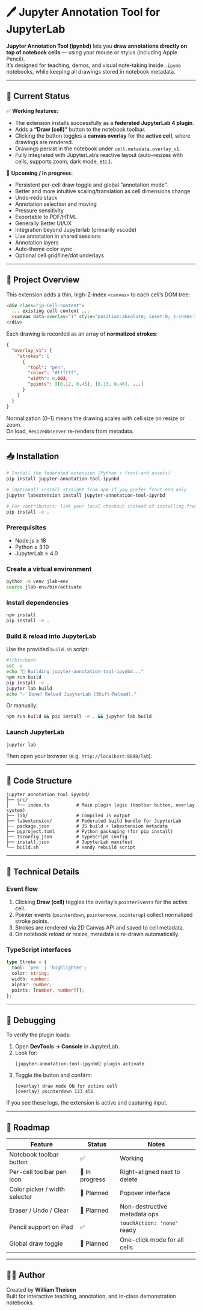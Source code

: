 # 🖊️ Jupyter Annotation Tool for JupyterLab

**Jupyter Annotation Tool (ipynbd)** lets you **draw annotations directly on top of notebook cells** — using your mouse or stylus (including Apple Pencil).  
It’s designed for teaching, demos, and visual note-taking inside `.ipynb` notebooks, while keeping all drawings stored in notebook metadata.

---

## 🚀 Current Status

✅ **Working features:**
- The extension installs successfully as a **federated JupyterLab 4 plugin**.  
- Adds a **“Draw (cell)”** button to the notebook toolbar.  
- Clicking the button toggles a **canvas overlay** for the **active cell**, where drawings are rendered.  
- Drawings persist in the notebook under `cell.metadata.overlay_v1`.  
- Fully integrated with JupyterLab’s reactive layout (auto-resizes with cells, supports zoom, dark mode, etc.).  

🧩 **Upcoming / In progress:**
- Persistent per-cell draw toggle and global “annotation mode”.
- Better and more intuitive scaling/translation as cell dimensions change
- Undo-redo stack
- Annotation selection and moving
- Pressure sensitivity
- Exportable to PDF/HTML
- Generally Better UI/UX
- Integration beyond Jupyterlab (primarily vscode)
- Live annotation in shared sessions
- Annotation layers
- Auto-theme color sync
- Optional cell grid/line/dot underlays

---

## 🧠 Project Overview

This extension adds a thin, high-Z-index `<canvas>` to each cell’s DOM tree:

```html
<div class="jp-Cell-content">
  ... existing cell content ...
  <canvas data-overlay="1" style="position:absolute; inset:0; z-index:1000"></canvas>
</div>
```

Each drawing is recorded as an array of **normalized strokes**:

```json
{
  "overlay_v1": {
    "strokes": [
      {
        "tool": "pen",
        "color": "#ffffff",
        "width": 0.003,
        "points": [[0.12, 0.45], [0.13, 0.46], ...]
      }
    ]
  }
}
```

Normalization (0–1) means the drawing scales with cell size on resize or zoom.  
On load, `ResizeObserver` re-renders from metadata.

---

## 📥 Installation

```bash
# Install the federated extension (Python + front-end assets)
pip install jupyter-annotation-tool-ipynbd

# (Optional) install straight from npm if you prefer front-end only
jupyter labextension install jupyter-annotation-tool-ipynbd
```

```bash
# For contributors: link your local checkout instead of installing from PyPI
pip install -e .
```

### Prerequisites
- Node.js ≥ 18
- Python ≥ 3.10
- JupyterLab ≥ 4.0

### Create a virtual environment
```bash
python -m venv jlab-env
source jlab-env/bin/activate
```

### Install dependencies
```bash
npm install
pip install -e .
```

### Build & reload into JupyterLab
Use the provided `build.sh` script:
```bash
#!/bin/bash
set -e
echo "🔧 Building jupyter-annotation-tool-ipynbd..."
npm run build
pip install -e .
jupyter lab build
echo "✅ Done! Reload JupyterLab (Shift-Reload)."
```

Or manually:
```bash
npm run build && pip install -e . && jupyter lab build
```

### Launch JupyterLab
```bash
jupyter lab
```
Then open your browser (e.g. `http://localhost:8888/lab`).

---

## 🧩 Code Structure

```
jupyter_annotation_tool_ipynbd/
├── src/
│   └── index.ts          # Main plugin logic (toolbar button, overlay system)
├── lib/                  # Compiled JS output
├── labextension/         # Federated build bundle for JupyterLab
├── package.json          # JS build + labextension metadata
├── pyproject.toml        # Python packaging (for pip install)
├── tsconfig.json         # TypeScript config
├── install.json          # JupyterLab manifest
└── build.sh              # Handy rebuild script
```

---

## 🧰 Technical Details

### Event flow
1. Clicking **Draw (cell)** toggles the overlay’s `pointerEvents` for the active cell.
2. Pointer events (`pointerdown`, `pointermove`, `pointerup`) collect normalized stroke points.
3. Strokes are rendered via 2D Canvas API and saved to cell metadata.
4. On notebook reload or resize, metadata is re-drawn automatically.

### TypeScript interfaces
```ts
type Stroke = {
  tool: 'pen' | 'highlighter';
  color: string;
  width: number;
  alpha?: number;
  points: [number, number][];
};
```

---

## 🧪 Debugging

To verify the plugin loads:
1. Open **DevTools → Console** in JupyterLab.
2. Look for:
   ```
   [jupyter-annotation-tool-ipynbd] plugin activate
   ```
3. Toggle the button and confirm:
   ```
   [overlay] draw mode ON for active cell
   [overlay] pointerdown 123 456
   ```

If you see these logs, the extension is active and capturing input.

---

## 🧭 Roadmap

| Feature | Status | Notes |
|----------|---------|-------|
| Notebook toolbar button | ✅ | Working |
| Per-cell toolbar pen icon | 🧩 In progress | Right-aligned next to delete |
| Color picker / width selector | 🧩 Planned | Popover interface |
| Eraser / Undo / Clear | 🧩 Planned | Non-destructive metadata ops |
| Pencil support on iPad | ✅ | `touchAction: 'none'` ready |
| Global draw toggle | 🧩 Planned | One-click mode for all cells |

---

## 🧑‍💻 Author
Created by **William Theisen**  
Built for interactive teaching, annotation, and in-class demonstration notebooks.
